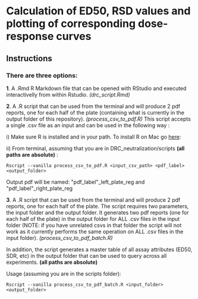 # Calculation of ED50, RSD values and plotting of corresponding dose-response curves
## Instructions 

### There are three options: 

**1**. A .Rmd R Markdown file that can be opened with RStudio and executed interactivelly 
from within Rstudio. 
*(drc_script.Rmd)*

**2**. A .R script that can be used from the terminal and will produce 2 pdf reports, one for 
each half of the plate (containing what is currently in the output folder of this repository).
*(process_csv_to_pdf.R)*
This script accepts a single .csv file as an input and can be used in the following way :

i) Make sure R is installed and in your path. To install R on Mac go [here](https://cran.r-project.org/bin/macosx/): 

ii) From terminal, assuming that you are in DRC_neutralization/scripts **(all paths are absolute)** : 

```
Rscript --vanilla process_csv_to_pdf.R <input_csv_path> <pdf_label> <output_folder>
```

Output pdf will be named: "pdf_label"_left_plate_reg and "pdf_label"_right_plate_reg


**3**. A .R script that can be used from the terminal and will produce 2 pdf reports, one for 
each half of the plate. The script requires two parameters, the input folder and the output folder. 
It generates two pdf reports (one for each half of the plate) in the output folder for ALL .csv files
in the input folder (NOTE: if you have unrelated csvs in that folder the script will not work as it 
currently performs the same operation on ALL .csv files in the input folder). 
*(process_csv_to_pdf_batch.R)*

In addition, the script generates a master table of all assay attributes (ED50, SDR, etc) in the output folder that can be
used to query across all experiments. **(all paths are absolute)** 

Usage (assuming you are in the scripts folder):
```
Rscript --vanilla process_csv_to_pdf_batch.R <input_folder> <output_folder>
```
